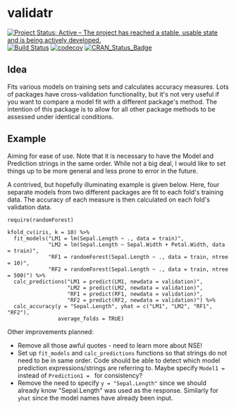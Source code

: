 # validatr

[![Project Status: Active – The project has reached a stable, usable state and is being actively developed.](http://www.repostatus.org/badges/latest/active.svg)](http://www.repostatus.org/#active)
[![Build Status](https://travis-ci.org/camroach87/validatr.svg?branch=master)](https://travis-ci.org/camroach87/validatr)
[![codecov](https://codecov.io/github/camroach87/validatr/branch/master/graphs/badge.svg)](https://codecov.io/github/camroach87/validatr)
[![CRAN_Status_Badge](http://www.r-pkg.org/badges/version/validatr)](https://CRAN.R-project.org/package=validatr)


## Idea

Fits various models on training sets and calculates accuracy measures. Lots of packages have cross-validation functionality, but it's not very useful if you want to compare a model fit with a different package's method. The intention of this package is to allow for all other package methods to be assessed under identical conditions.

## Example

Aiming for ease of use. Note that it is necessary to have the Model and Prediction strings in the same order. While not a big deal, I would like to set things up to be more general and less prone to error in the future.

A contrived, but hopefully illuminating example is given below. Here, four separate models from two different packages are fit to each fold's training data. The accuracy of each measure is then calculated on each fold's validation data.

```{r}
require(randomForest)

kfold_cv(iris, k = 10) %>%
  fit_models("LM1 = lm(Sepal.Length ~ ., data = train)",
             "LM2 = lm(Sepal.Length ~ Sepal.Width + Petal.Width, data = train)",
             "RF1 = randomForest(Sepal.Length ~ ., data = train, ntree = 10)",
             "RF2 = randomForest(Sepal.Length ~ ., data = train, ntree = 500)") %>%
  calc_predictions("LM1 = predict(LM1, newdata = validation)",
                   "LM2 = predict(LM2, newdata = validation)",
                   "RF1 = predict(RF1, newdata = validation)",
                   "RF2 = predict(RF2, newdata = validation)") %>%
  calc_accuracy(y = "Sepal.Length", yhat = c("LM1", "LM2", "RF1", "RF2"),
                average_folds = TRUE)
```
Other improvements planned:

* Remove all those awful quotes - need to learn more about NSE!
* Set up `fit_models` and `calc_predictions` functions so that strings do not need to be in same order. Code should be able to detect which model prediction expressions/strings are referring to. Maybe specify `Model1 = ` instead of `Prediction1 = ` for consistency?
* Remove the need to specify `y = "Sepal.Length"` since we should already know "Sepal.Length" was used as the response. Similarly for `yhat` since the model names have already been input.
